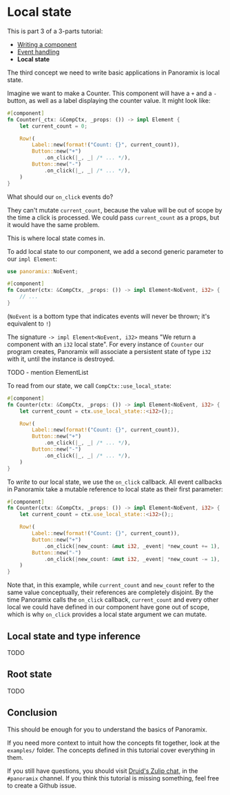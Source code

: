 # Local state

This is part 3 of a 3-parts tutorial:

- [Writing a component](./writing_a_component.md)
- [Event handling](./event_handling.md)
- **Local state**

The third concept we need to write basic applications in Panoramix is local state.

Imagine we want to make a Counter. This component will have a `+` and a `-` button, as well as a label displaying the counter value. It might look like:

```rust
#[component]
fn Counter(_ctx: &CompCtx, _props: ()) -> impl Element {
    let current_count = 0;

    Row!(
        Label::new(format!("Count: {}", current_count)),
        Button::new("+")
            .on_click(|_, _| /* ... */),
        Button::new("-")
            .on_click(|_, _| /* ... */),
    )
}
```

What should our `on_click` events do?

They can't mutate `current_count`, because the value will be out of scope by the time a click is processed. We could pass `current_count` as a props, but it would have the same problem.

This is where local state comes in.

To add local state to our component, we add a second generic parameter to our `impl Element`:

```rust
use panoramix::NoEvent;

#[component]
fn Counter(ctx: &CompCtx, _props: ()) -> impl Element<NoEvent, i32> {
    // ...
}
```

(`NoEvent` is a bottom type that indicates events will never be thrown; it's equivalent to `!`)

The signature `-> impl Element<NoEvent, i32>` means "We return a component with an `i32` local state". For every instance of `Counter` our program creates, Panoramix will associate a persistent state of type `i32` with it, until the instance is destroyed.

TODO - mention ElementList

To read from our state, we call `CompCtx::use_local_state`:

```rust
#[component]
fn Counter(ctx: &CompCtx, _props: ()) -> impl Element<NoEvent, i32> {
    let current_count = ctx.use_local_state::<i32>();;

    Row!(
        Label::new(format!("Count: {}", current_count)),
        Button::new("+")
            .on_click(|_, _| /* ... */),
        Button::new("-")
            .on_click(|_, _| /* ... */),
    )
}
```

To *write* to our local state, we use the `on_click` callback. All event callbacks in Panoramix take a mutable reference to local state as their first parameter:

```rust
#[component]
fn Counter(ctx: &CompCtx, _props: ()) -> impl Element<NoEvent, i32> {
    let current_count = ctx.use_local_state::<i32>();;

    Row!(
        Label::new(format!("Count: {}", current_count)),
        Button::new("+")
            .on_click(|new_count: &mut i32, _event| *new_count += 1),
        Button::new("-")
            .on_click(|new_count: &mut i32, _event| *new_count -= 1),
    )
}
```

Note that, in this example, while `current_count` and `new_count` refer to the same value conceptually, their references are completely disjoint. By the time Panoramix calls the `on_click` callback, `current_count` and every other local we could have defined in our component have gone out of scope, which is why `on_click` provides a local state argument we can mutate.


## Local state and type inference

TODO

## Root state

TODO


## Conclusion

This should be enough for you to understand the basics of Panoramix.

If you need more context to intuit how the concepts fit together, look at the `examples/` folder. The concepts defined in this tutorial cover everything in them.

If you still have questions, you should visit [Druid's Zulip chat](https://xi.zulipchat.com/), in the `#panoramix` channel. If you think this tutorial is missing something, feel free to create a Github issue.
